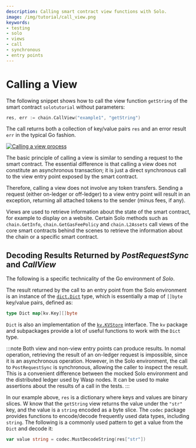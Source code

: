 ```yaml
---
description: Calling smart contract view functions with Solo.
image: /img/tutorial/call_view.png
keywords:
- testing
- solo
- views
- call
- synchronous
- entry points
---
```

# Calling a View

The following snippet shows how to call the view function `getString` of the
smart contract `solotutorial` without parameters:

```go
res, err := chain.CallView("example1", "getString")
```

The call returns both a collection of key/value pairs `res` and an error result
`err` in the typical Go fashion.

[![Calling a view process](/img/tutorial/call_view.png)](/img/tutorial/call_view.png)

The basic principle of calling a view is similar to sending a request to the
smart contract. The essential difference is that calling a view does not
constitute an asynchronous transaction; it is just a direct synchronous
call to the view entry point exposed by the smart contract.

Therefore, calling a view does not involve any token transfers.
Sending a request (either on-ledger or off-ledger) to a view entry point will result in an exception, returning all attached tokens to the sender (minus fees, if any).

Views are used to retrieve information about the state of the smart contract, for example to display on a website.
Certain Solo methods such as `chain.GetInfo`, `chain.GetGasFeePolicy` and `chain.L2Assets` call views of the core smart contracts behind the scenes to retrieve the information about the chain or a specific smart contract.

## Decoding Results Returned by _PostRequestSync_ and _CallView_

The following is a specific technicality of the Go environment of _Solo_.

The result returned by the call to an entry point from the Solo environment is an instance of the [`dict.Dict`](https://github.com/iotaledger/wasp/blob/develop/packages/kv/dict/dict.go) type, which is essentially a map of `[]byte` key/value pairs, defined as:

```go
type Dict map[kv.Key][]byte
```

`Dict` is also an implementation of the [`kv.KVStore`](https://github.com/iotaledger/wasp/blob/develop/packages/kv/kv.go) interface. The `kv` package and subpackages provide a lot of useful functions to work with the `Dict` type.

:::note
Both view and non-view entry points can produce results.
In nomal operation, retrieving the result of an on-ledger request is impossible, since it is an asynchronous operation.
However, in the Solo environment, the call to `PostRequestSync` is synchronous, allowing the caller to inspect the result.
This is a convenient difference between the mocked Solo environment and the distributed ledger used by Wasp nodes.
It can be used to make assertions about the results of a call in the tests.
:::

In our example above, `res` is a dictionary where keys and values are binary slices.
W know that the `getString` view returns the value under the `"str"` key, and the value is a `string` encoded as a byte slice.
The `codec` package provides functions to encode/decode frequently used data types, including `string`.
The following is a commonly used pattern to get a value from the `Dict` and decode it:

```go
var value string = codec.MustDecodeString(res["str"])
```
